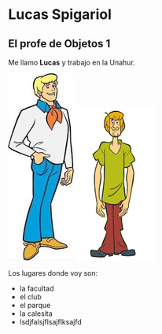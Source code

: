 # Lucas Spigariol 

## El profe de Objetos 1

Me llamo **Lucas** y trabajo en la Unahur.

![foto](fred3.png) ![otra](shaggy.png)


Los lugares donde voy son:
* la facultad
* el club
* el parque 
* la calesita
* lsdjfalsjflsajflksajfd






